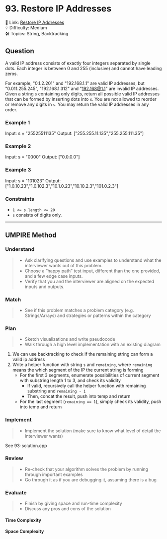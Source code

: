 # 93. Restore IP Addresses

🔗 Link: [Restore IP Addresses](https://leetcode.com/problems/restore-ip-addresses/description/)<br>
💡 Difficulty: Medium<br>
🛠️ Topics: String, Backtracking<br>

## Question

A valid IP address consists of exactly four integers separated by single dots. Each integer is between 0 and 255 (inclusive) and cannot have leading zeros.

For example, "0.1.2.201" and "192.168.1.1" are valid IP addresses, but "0.011.255.245", "192.168.1.312" and "192.168@1.1" are invalid IP addresses.
Given a string `s` containing only digits, return all possible valid IP addresses that can be formed by inserting dots into `s`. You are not allowed to reorder or remove any digits in `s`. You may return the valid IP addresses in any order.

### Example 1

Input: s = "25525511135"
Output: ["255.255.11.135","255.255.111.35"]

### Example 2

Input: s = "0000"
Output: ["0.0.0.0"]

### Example 3

Input: s = "101023"
Output: ["1.0.10.23","1.0.102.3","10.1.0.23","10.10.2.3","101.0.2.3"]

### Constraints

* `1 <= s.length <= 20`
* `s` consists of digits only.

---

## UMPIRE Method

### Understand

> - Ask clarifying questions and use examples to understand what the interviewer wants out of this problem.
> - Choose a “happy path” test input, different than the one provided, and a few edge case inputs. 
> - Verify that you and the interviewer are aligned on the expected inputs and outputs.

### Match
> - See if this problem matches a problem category (e.g. Strings/Arrays) and strategies or patterns within the category

### Plan
> - Sketch visualizations and write pseudocode
> - Walk through a high level implementation with an existing diagram

1. We can use backtracking to check if the remaining string can form a valid ip address
2. Write a helper function with string `s` and `remaining`, where `remaining` means the which segment of the IP the current string is forming
    * For the first 3 segments, enumerate possibilities of current segment with substring length 1 to 3, and check its validity
        * If valid, recursively call the helper function with remaining substring and `remaining - 1`
        * Then, concat the result, push into temp and return
    * For the last segment (`remaining == 1`), simply check its validity, push into temp and return

### Implement
> - Implement the solution (make sure to know what level of detail the interviewer wants)

See 93-solution.cpp

### Review
> - Re-check that your algorithm solves the problem by running through important examples
> - Go through it as if you are debugging it, assuming there is a bug

### Evaluate
> - Finish by giving space and run-time complexity
> - Discuss any pros and cons of the solution

#### Time Complexity

#### Space Complexity
